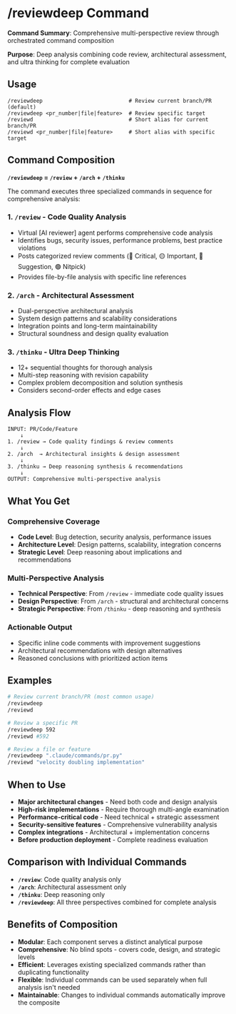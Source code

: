 # /reviewdeep Command

**Command Summary**: Comprehensive multi-perspective review through orchestrated command composition

**Purpose**: Deep analysis combining code review, architectural assessment, and ultra thinking for complete evaluation

## Usage
```
/reviewdeep                           # Review current branch/PR (default)
/reviewdeep <pr_number|file|feature>  # Review specific target
/reviewd                              # Short alias for current branch/PR
/reviewd <pr_number|file|feature>     # Short alias with specific target
```

## Command Composition

**`/reviewdeep` = `/review` + `/arch` + `/thinku`**

The command executes three specialized commands in sequence for comprehensive analysis:

### 1. `/review` - Code Quality Analysis
- Virtual [AI reviewer] agent performs comprehensive code analysis
- Identifies bugs, security issues, performance problems, best practice violations
- Posts categorized review comments (🔴 Critical, 🟡 Important, 🔵 Suggestion, 🟢 Nitpick)
- Provides file-by-file analysis with specific line references

### 2. `/arch` - Architectural Assessment
- Dual-perspective architectural analysis
- System design patterns and scalability considerations
- Integration points and long-term maintainability
- Structural soundness and design quality evaluation

### 3. `/thinku` - Ultra Deep Thinking
- 12+ sequential thoughts for thorough analysis
- Multi-step reasoning with revision capability
- Complex problem decomposition and solution synthesis
- Considers second-order effects and edge cases

## Analysis Flow

```
INPUT: PR/Code/Feature
    ↓
1. /review → Code quality findings & review comments
    ↓
2. /arch  → Architectural insights & design assessment
    ↓
3. /thinku → Deep reasoning synthesis & recommendations
    ↓
OUTPUT: Comprehensive multi-perspective analysis
```

## What You Get

### Comprehensive Coverage
- **Code Level**: Bug detection, security analysis, performance issues
- **Architecture Level**: Design patterns, scalability, integration concerns
- **Strategic Level**: Deep reasoning about implications and recommendations

### Multi-Perspective Analysis
- **Technical Perspective**: From `/review` - immediate code quality issues
- **Design Perspective**: From `/arch` - structural and architectural concerns
- **Strategic Perspective**: From `/thinku` - deep reasoning and synthesis

### Actionable Output
- Specific inline code comments with improvement suggestions
- Architectural recommendations with design alternatives
- Reasoned conclusions with prioritized action items

## Examples

```bash
# Review current branch/PR (most common usage)
/reviewdeep
/reviewd

# Review a specific PR
/reviewdeep 592
/reviewd #592

# Review a file or feature
/reviewdeep ".claude/commands/pr.py"
/reviewd "velocity doubling implementation"
```

## When to Use

- **Major architectural changes** - Need both code and design analysis
- **High-risk implementations** - Require thorough multi-angle examination
- **Performance-critical code** - Need technical + strategic assessment
- **Security-sensitive features** - Comprehensive vulnerability analysis
- **Complex integrations** - Architectural + implementation concerns
- **Before production deployment** - Complete readiness evaluation

## Comparison with Individual Commands

- **`/review`**: Code quality analysis only
- **`/arch`**: Architectural assessment only
- **`/thinku`**: Deep reasoning only
- **`/reviewdeep`**: All three perspectives combined for complete analysis

## Benefits of Composition

- **Modular**: Each component serves a distinct analytical purpose
- **Comprehensive**: No blind spots - covers code, design, and strategic levels
- **Efficient**: Leverages existing specialized commands rather than duplicating functionality
- **Flexible**: Individual commands can be used separately when full analysis isn't needed
- **Maintainable**: Changes to individual commands automatically improve the composite
